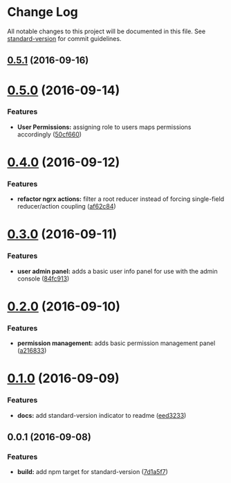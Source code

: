 # Change Log

All notable changes to this project will be documented in this file. See [standard-version](https://github.com/conventional-changelog/standard-version) for commit guidelines.

<a name="0.5.1"></a>
## [0.5.1](https://github.com/ggranum/revector-demo/compare/v0.5.0...v0.5.1) (2016-09-16)



<a name="0.5.0"></a>
# [0.5.0](https://github.com/ggranum/revector-demo/compare/v0.4.0...v0.5.0) (2016-09-14)


### Features

* **User Permissions:** assigning role to users maps permissions accordingly ([50cf660](https://github.com/ggranum/revector-demo/commit/50cf660))



<a name="0.4.0"></a>
# [0.4.0](https://github.com/ggranum/revector-demo/compare/v0.3.0...v0.4.0) (2016-09-12)


### Features

* **refactor ngrx actions:** filter a root reducer instead of forcing single-field reducer/action coupling ([af62c84](https://github.com/ggranum/revector-demo/commit/af62c84))



<a name="0.3.0"></a>
# [0.3.0](https://github.com/ggranum/revector-demo/compare/v0.2.0...v0.3.0) (2016-09-11)


### Features

* **user admin panel:** adds a basic user info panel for use with the admin console ([84fc913](https://github.com/ggranum/revector-demo/commit/84fc913))



<a name="0.2.0"></a>
# [0.2.0](https://github.com/ggranum/revector-demo/compare/v0.1.0...v0.2.0) (2016-09-10)


### Features

* **permission management:** adds basic permission management panel ([a216833](https://github.com/ggranum/revector-demo/commit/a216833))



<a name="0.1.0"></a>
# [0.1.0](https://github.com/ggranum/revector-demo/compare/v0.0.1...v0.1.0) (2016-09-09)


### Features

* **docs:** add standard-version indicator to readme ([eed3233](https://github.com/ggranum/revector-demo/commit/eed3233))



<a name="0.0.1"></a>
## 0.0.1 (2016-09-08)


### Features

* **build:** add npm target for standard-version ([7d1a5f7](https://github.com/ggranum/revector-demo/commit/7d1a5f7))

